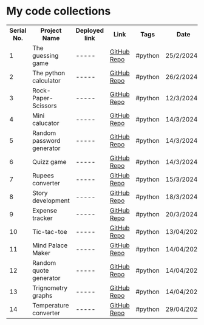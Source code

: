 
<html>
 <head> 
</head>
 <body>
<h1>My code collections</h1>
<table>
  <tr>
    <th>Serial No.</th>
    <th>Project Name</th>
    <th>Deployed link</th>
    <th>Link</th>
    <th>Tags</th>
    <th>Date</th>
  </tr>
  <tr>
    <td>1</td>
    <td>The guessing game</td>
    <td>-----</td>
    <td>  <a href="https://github.com/Vignesha0408/Code-collections/blob/main/Python/guessing%20game/main.py">GitHub Repo</a>   </td>
    <td>#python</td>
    <td>25/2/2024</td>
  </tr>
  <tr>
    <td>2</td>
    <td>The python calculator</td>
    <td>-----</td>
    <td><a href="https://github.com/Vignesha0408/Code-collections/blob/main/Python/python%20calculator/main.py">GitHub Repo</a></td>
    <td>#python</td>
    <td>26/2/2024</td>
  </tr>

  <tr>
    <td>3</td>
    <td>Rock-Paper-Scissors</td>
    <td>-----</td>
    <td><a href="https://github.com/Vignesha0408/Code-collections/blob/main/Python/Rock-Paper-Scissors/main.py">GitHub Repo</a></td>
    <td>#python</td>
    <td>12/3/2024</td>
  </tr>
  <tr>
    <td>4</td>
    <td>Mini calucator</td>
    <td>-----</td>
     <td><a href="https://github.com/Vignesha0408/Code-collections/blob/main/Python/python%20calculator/Mini%20calucator/main.py">GitHub Repo</a></td>
    <td>#python</td>
    <td>14/3/2024</td>
  </tr>
<tr>
    <td>5</td>
    <td>Random password generator</td>
    <td>-----</td>
     <td><a href="https://github.com/Vignesha0408/Code-collections/blob/main/Python/Random%20Password%20generator/main.py">GitHub Repo</a></td>
    <td>#python</td>
    <td>14/3/2024</td>
  </tr>
<tr>
    <td>6</td>
    <td>Quizz game</td>
    <td>-----</td>
     <td><a href="https://github.com/Vignesha0408/Code-collections/blob/main/Python/Quizz%20game/main.py ">GitHub Repo</a></td>
    <td>#python</td>
    <td>14/3/2024</td>
  </tr>



<tr>
    <td>7</td>
    <td>Rupees converter</td>
    <td>-----</td>
     <td><a href="https://github.com/Vignesha0408/Code-collections/blob/main/Python/Rupees%20converter/main.py">GitHub Repo</a></td>
    <td>#python</td>
    <td>15/3/2024</td>
  </tr>



<tr>
    <td>8</td>
    <td>Story development</td>
    <td>-----</td>
     <td><a href="https://github.com/Vignesha0408/Code-collections/blob/main/Python/Story%20development/main.py">GitHub Repo</a></td>
    <td>#python</td>
    <td>18/3/2024</td>
  </tr>






<tr>
    <td>9</td>
    <td>Expense tracker</td>
    <td>-----</td>
     <td><a href="https://github.com/Vignesha0408/Code-collections/blob/main/Python/Expense%20tracker/main.py">GitHub Repo</a></td>
    <td>#python</td>
    <td>20/3/2024</td>
  </tr>


   



   <tr>
    <td>10</td>
    <td>Tic-tac-toe</td>
    <td>-----</td>
     <td><a href="https://github.com/Vignesha0408/Code-collections/blob/main/Python/Tic-tac-toe/main.py">GitHub Repo</a></td>
    <td>#python</td>
    <td>13/04/2024</td>
  </tr>


<tr>
    <td>11</td>
    <td>Mind Palace Maker</td>
    <td>-----</td>
     <td><a href="https://github.com/Vignesha0408/Code-collections/blob/main/Python/Mind_Palace_Maker/main.py">GitHub Repo</a></td>
    <td>#python</td>
    <td>14/04/2024</td>
  </tr>


<tr>
    <td>12</td>
    <td>Random quote generator</td>
    <td>-----</td>
     <td><a href="https://github.com/Vignesha0408/Code-collections/blob/main/Python/Random_quote_generator/main.py">GitHub Repo</a></td>
    <td>#python</td>
    <td>14/04/2024</td>
  </tr>


<tr>
    <td>13</td>
    <td>Trignometry graphs</td>
    <td>-----</td>
     <td><a href="https://github.com/Vignesha0408/Code-collections/blob/main/Python/Trignometry_graphs/main.py">GitHub Repo</a></td>
    <td>#python</td>
    <td>14/04/2024</td>
  </tr>
  
<tr>
    <td>14</td>
    <td>Temperature converter</td>
    <td>-----</td>
     <td><a href="https://github.com/Vignesha0408/Code-collections/blob/main/Python/Temperature%20converter/main.py">GitHub Repo</a></td>
    <td>#python</td>
    <td>29/04/2024</td>
  </tr>







</table>

</body>
</html>
